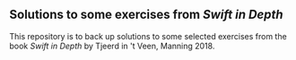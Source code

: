 ## Solutions to some exercises from *Swift in Depth*

This repository is to back up solutions to some selected exercises from the book *Swift in Depth* by Tjeerd in 't Veen, Manning 2018.
